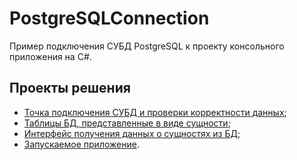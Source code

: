 # PostgreSQLConnection
Пример подключения СУБД PostgreSQL к проекту консольного приложения на C#.

## Проекты решения
- [Точка подключения СУБД и проверки корректности данных](./DatabaseConnector);
- [Таблицы БД, представленные в виде сущности](./DatabaseEntities);
- [Интерфейс получения данных о сущностях из БД](./EntityRepositories);
- [Запускаемое приложение](./ExecutableApplication).
